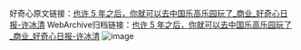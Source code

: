 好奇心原文链接：[也许 5 年之后，你就可以去中国乐高乐园玩了_商业_好奇心日报-许冰清](https://www.qdaily.com/articles/4422.html)
WebArchive归档链接：[也许 5 年之后，你就可以去中国乐高乐园玩了_商业_好奇心日报-许冰清](http://web.archive.org/web/20190623160730/https://www.qdaily.com/articles/4422.html)
![image](http://ww3.sinaimg.cn/large/007d5XDply1g3w1rhn64nj30u032j4qp)